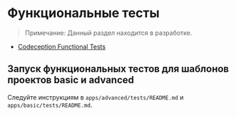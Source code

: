Функциональные тесты
====================

> Примечание: Данный раздел находится в разработке.

- [Codeception Functional Tests](http://codeception.com/docs/04-FunctionalTests)

Запуск функциональных тестов для шаблонов проектов basic и advanced
-------------------------------------------------------------------

Следуйте инструкциям в `apps/advanced/tests/README.md` и `apps/basic/tests/README.md`.
